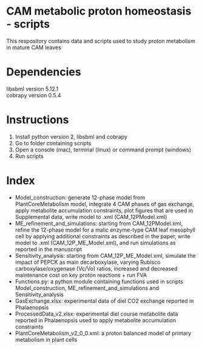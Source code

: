 # CAM metabolic proton homeostasis - scripts
This respository contains data and scripts used to study proton metabolism in mature CAM leaves
# Dependencies
libsbml version 5.12.1<br>
cobrapy version 0.5.4<br>
# Instructions
1. Install python version 2, libsbml and cobrapy<br>
2. Go to folder containing scripts<br>
3. Open a console (mac), terminal (linux) or command prompt (windows)<br>
4. Run scripts<br>
# Index
  * Model_construction: generate 12-phase model from PlantCoreMetabolism model, integrate 4 CAM phases of gas exchange, apply metabolite accumulation constraints, plot figures that are used in Supplemental data, write model to .xml (CAM_12PModel.xml)<br>
  * ME_refinement_and_simulations: starting from CAM_12PModel.xml, refine the 12-phase model for a malic enzyme-type CAM leaf mesophyll cell by applying additional constraints as described in the paper, write model to .xml (CAM_12P_ME_Model.xml), and run simulations as reported in the manuscript<br>
  * Sensitivity_analysis: starting from CAM_12P_ME_Model.xml, simulate the impact of PEPCK as main decarboxylase, varying Rubisco carboxylase/oxygenase (Vc/Vo) ratios, increased and decreased maintenance cost on key proton reactions + run FVA<br>
  * Functions.py: a python module containing functions used in scripts Model_construction, ME_refinement_and_simulations and Sensitivity_analysis<br>
  * GasExchange.xlsx: experimental data of diel CO2 exchange reported in Phalaenopsis<br>
  * ProcessedData_v2.xlsx: experimental diel course metabolite data reported in Phalaenopsis used to apply metabolite accumulation constraints<br>
  * PlantCoreMetabolism_v2_0_0.xml: a proton balanced model of primary metabolism in plant cells<br>
